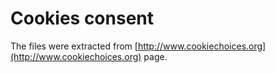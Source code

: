 # Cookies consent

The files were extracted from [http://www.cookiechoices.org](http://www.cookiechoices.org) page.